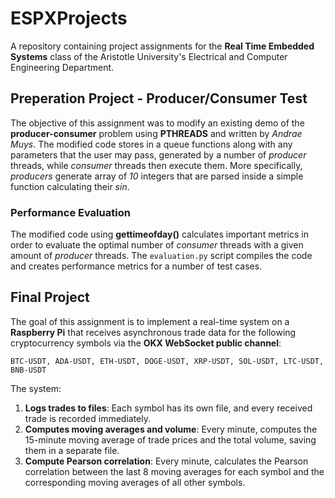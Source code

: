 # ESPXProjects

A repository containing project assignments for the **Real Time Embedded Systems** class of the Aristotle University's Electrical and Computer Engineering Department.

## Preperation Project - Producer/Consumer Test

The objective of this assignment was to modify an existing demo of the **producer-consumer** problem using **PTHREADS** and written by *Andrae Muys*.
The modified code stores in a queue functions along with any parameters that the user may pass, generated by a number of *producer* threads, while *consumer* threads then execute them. More specifically, *producers* generate array of *10* integers that are parsed inside a simple function calculating their *sin*.

### Performance Evaluation

The modified code using **gettimeofday()** calculates important metrics in order to evaluate the optimal number of *consumer* threads with a given amount of *producer* threads.
The ` evaluation.py ` script compiles the code and creates performance metrics for a number of test cases.

## Final Project

The goal of this assignment is to implement a real-time system on a **Raspberry Pi** that receives asynchronous trade data for the following cryptocurrency symbols via the **OKX WebSocket public channel**:

`
BTC-USDT, ADA-USDT, ETH-USDT, DOGE-USDT, XRP-USDT, SOL-USDT, LTC-USDT, BNB-USDT
`

The system:

1. **Logs trades to files**: Each symbol has its own file, and every received trade is recorded immediately.
2. **Computes moving averages and volume**: Every minute, computes the 15-minute moving average of trade prices and the total volume, saving them in a separate file.
3. **Compute Pearson correlation**: Every minute, calculates the Pearson correlation between the last 8 moving averages for each symbol and the corresponding moving averages of all other symbols.
